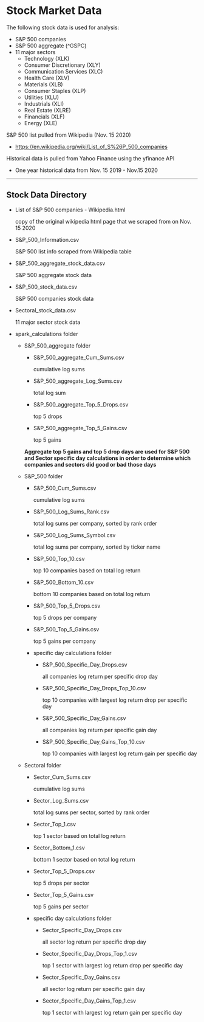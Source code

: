 # Stock Market Data

The following stock data is used for analysis:

- S&P 500 companies
- S&P 500 aggregate (^GSPC)
- 11 major sectors
  - Technology (XLK)
  - Consumer Discretionary (XLY)
  - Communication Services (XLC)
  - Health Care (XLV)
  - Materials (XLB)
  - Consumer Staples (XLP)
  - Utilities (XLU)
  - Industrials (XLI)
  - Real Estate (XLRE)
  - Financials (XLF)
  - Energy (XLE)

S&P 500 list pulled from Wikipedia (Nov. 15 2020)

- <https://en.wikipedia.org/wiki/List_of_S%26P_500_companies>

Historical data is pulled from Yahoo Finance using the yfinance API

- One year historical data from Nov. 15 2019 - Nov.15 2020

___

## Stock Data Directory

- List of S&P 500 companies - Wikipedia.html

  copy of the original wikipedia html page that we scraped from on Nov. 15 2020

- S&P_500_Information.csv

  S&P 500 list info scraped from Wikipedia table

- S&P_500_aggregate_stock_data.csv

  S&P 500 aggregate stock data

- S&P_500_stock_data.csv

  S&P 500 companies stock data

- Sectoral_stock_data.csv

  11 major sector stock data

- spark_calculations folder
  - S&P_500_aggregate folder
    - S&P_500_aggregate_Cum_Sums.csv

      cumulative log sums

    - S&P_500_aggregate_Log_Sums.csv

      total log sum

    - S&P_500_aggregate_Top_5_Drops.csv

      top 5 drops

    - S&P_500_aggregate_Top_5_Gains.csv

      top 5 gains

    **Aggregate top 5 gains and top 5 drop days are used for S&P 500 and Sector specific day calculations in order to determine which companies and sectors did good or bad those days**

  - S&P_500 folder
    - S&P_500_Cum_Sums.csv

      cumulative log sums

    - S&P_500_Log_Sums_Rank.csv

      total log sums per company, sorted by rank order

    - S&P_500_Log_Sums_Symbol.csv

      total log sums per company, sorted by ticker name

    - S&P_500_Top_10.csv

      top 10 companies based on total log return

    - S&P_500_Bottom_10.csv

      bottom 10 companies based on total log return

    - S&P_500_Top_5_Drops.csv

      top 5 drops per company

    - S&P_500_Top_5_Gains.csv

      top 5 gains per company

    - specific day calculations folder
      - S&P_500_Specific_Day_Drops.csv

        all companies log return per specific drop day

      - S&P_500_Specific_Day_Drops_Top_10.csv

        top 10 companies with largest log return drop per specific day

      - S&P_500_Specific_Day_Gains.csv

        all companies log return per specific gain day

      - S&P_500_Specific_Day_Gains_Top_10.csv

        top 10 companies with largest log return gain per specific day

  - Sectoral folder
    - Sector_Cum_Sums.csv

      cumulative log sums

    - Sector_Log_Sums.csv

      total log sums per sector, sorted by rank order

    - Sector_Top_1.csv

      top 1 sector based on total log return

    - Sector_Bottom_1.csv

      bottom 1 sector based on total log return

    - Sector_Top_5_Drops.csv

      top 5 drops per sector

    - Sector_Top_5_Gains.csv

      top 5 gains per sector

    - specific day calculations folder
      - Sector_Specific_Day_Drops.csv

        all sector log return per specific drop day

      - Sector_Specific_Day_Drops_Top_1.csv

        top 1 sector with largest log return drop per specific day

      - Sector_Specific_Day_Gains.csv

        all sector log return per specific gain day

      - Sector_Specific_Day_Gains_Top_1.csv

        top 1 sector with largest log return gain per specific day
